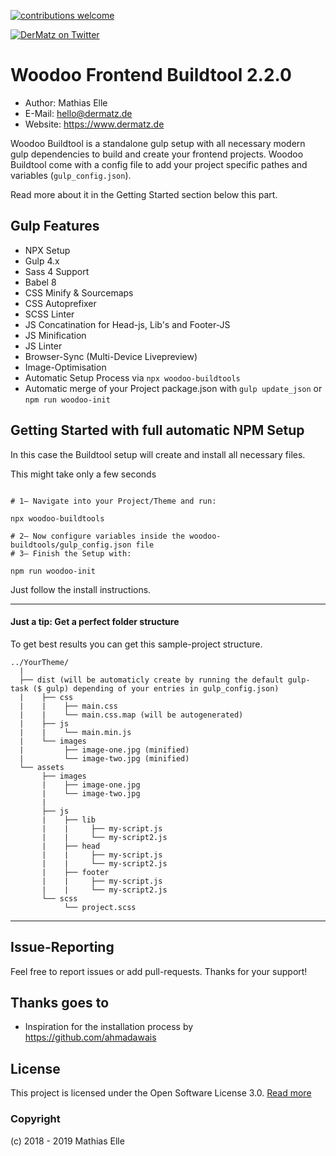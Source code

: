 [![contributions welcome](https://img.shields.io/badge/contributions-welcome-brightgreen.svg?style=flat)](https://github.com/dwyl/esta/issues)

[![DerMatz on Twitter](https://img.shields.io/twitter/follow/_dermatz.svg?style=social&label=Follow%20@_dermatz)](https://twitter.com/_dermatz/)

# Woodoo Frontend Buildtool 2.2.0
- Author: Mathias Elle
- E-Mail: hello@dermatz.de
- Website: https://www.dermatz.de

Woodoo Buildtool is a standalone gulp setup with all necessary modern gulp dependencies to build
and create your frontend projects. Woodoo Buildtool come with a config file to add your project specific pathes 
and variables (`gulp_config.json`). 

Read more about it in the Getting Started section below this part.


## Gulp Features
- NPX Setup
- Gulp 4.x
- Sass 4 Support
- Babel 8
- CSS Minify & Sourcemaps
- CSS Autoprefixer
- SCSS Linter
- JS Concatination for Head-js, Lib's and Footer-JS
- JS Minification
- JS Linter
- Browser-Sync (Multi-Device Livepreview)
- Image-Optimisation
- Automatic Setup Process via `npx woodoo-buildtools`
- Automatic merge of your Project package.json with `gulp update_json` or `npm run woodoo-init`

## Getting Started with full automatic NPM Setup 
In this case the Buildtool setup will create and install all necessary files.

This might take only a few seconds 

```

# 1— Navigate into your Project/Theme and run:

npx woodoo-buildtools

# 2— Now configure variables inside the woodoo-buildtools/gulp_config.json file
# 3— Finish the Setup with:

npm run woodoo-init

```
Just follow the install instructions.

---
#### Just a tip: Get a perfect folder structure
To get best results you can get this sample-project structure.
```
../YourTheme/
  |
  ├── dist (will be automaticly create by running the default gulp-task ($ gulp) depending of your entries in gulp_config.json)
  |    ├── css
  |    |    ├── main.css
  |    |    └── main.css.map (will be autogenerated)
  |    ├── js
  |    |    └── main.min.js
  |    └── images
  |         ├── image-one.jpg (minified)
  |         └── image-two.jpg (minified)
  └── assets
       ├── images
       |    ├── image-one.jpg
       |    └── image-two.jpg
       |
       ├── js
       |    ├── lib
       |    |     ├── my-script.js
       |    |     └── my-script2.js
       |    ├── head
       |    |     ├── my-script.js
       |    |     └── my-script2.js
       |    ├── footer
       |    |     ├── my-script.js
       |    |     └── my-script2.js
       └── scss
            └── project.scss
```
---

Issue-Reporting
---
Feel free to report issues or add pull-requests. Thanks for your support!

Thanks goes to
--- 
- Inspiration for the installation process by https://github.com/ahmadawais 

License
---
This project is licensed under the Open Software License 3.0. [Read more](https://choosealicense.com/licenses/osl-3.0/#)


### Copyright

(c) 2018 - 2019 Mathias Elle
